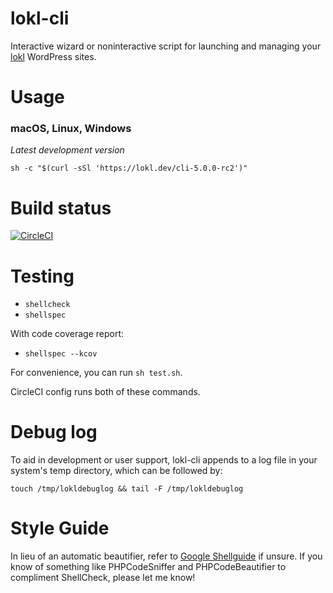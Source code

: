 lokl-cli
========

Interactive wizard or noninteractive script for launching and managing your [lokl](https://lokl.dev) WordPress sites.

Usage
=====

### macOS, Linux, Windows

*Latest development version*

`sh -c "$(curl -sSl 'https://lokl.dev/cli-5.0.0-rc2')"`


Build status
============

[![CircleCI](https://circleci.com/gh/leonstafford/lokl-cli.svg?style=svg)](https://circleci.com/gh/leonstafford/lokl-cli)

Testing
=======

 - `shellcheck`
 - `shellspec`

With code coverage report:

 - `shellspec --kcov`

For convenience, you can run `sh test.sh`.

CircleCI config runs both of these commands.

Debug log
=========

To aid in development or user support, lokl-cli appends to a log file
 in your system's temp directory, which can be followed by:

`touch /tmp/lokldebuglog && tail -F /tmp/lokldebuglog`

Style Guide
===========

In lieu of an automatic beautifier, refer to [Google Shellguide](https://google.github.io/styleguide/shellguide.html) if unsure. If you know of something like PHPCodeSniffer and PHPCodeBeautifier to compliment ShellCheck, please let me know!

